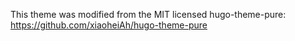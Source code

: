 This theme was modified from the MIT licensed hugo-theme-pure: https://github.com/xiaoheiAh/hugo-theme-pure

